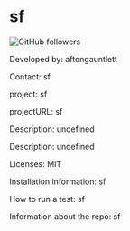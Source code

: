 # sf

![GitHub followers](https://img.shields.io/github/followers/aftongauntlett?style=social)

Developed by: aftongauntlett

Contact: sf

project: sf

projectURL: sf

Description: undefined

Description: undefined

Licenses: MIT

Installation information: sf

How to run a test: sf

Information about the repo: sf